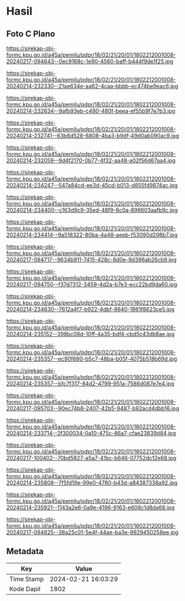 # Hasil

## Foto C Plano

https://sirekap-obj-formc.kpu.go.id/a45a/pemilu/pdpr/18/02/21/20/01/1802212001008-20240217-094643--0ec9168c-1e90-4560-baff-b444f9de1f25.jpg

https://sirekap-obj-formc.kpu.go.id/a45a/pemilu/pdpr/18/02/21/20/01/1802212001008-20240214-232330--21ae634e-aa62-4caa-bbbb-ec474be9eac6.jpg

https://sirekap-obj-formc.kpu.go.id/a45a/pemilu/pdpr/18/02/21/20/01/1802212001008-20240214-232634--9afb93eb-c480-480f-beea-ef55b9f7e7b3.jpg

https://sirekap-obj-formc.kpu.go.id/a45a/pemilu/pdpr/18/02/21/20/01/1802212001008-20240214-232741--63b6d528-6808-4ba3-b9df-49d0ab090ac9.jpg

https://sirekap-obj-formc.kpu.go.id/a45a/pemilu/pdpr/18/02/21/20/01/1802212001008-20240214-232059--9d4f2170-0b77-4f32-aa48-a02f56d67aa4.jpg

https://sirekap-obj-formc.kpu.go.id/a45a/pemilu/pdpr/18/02/21/20/01/1802212001008-20240214-234247--547a84cd-ee3d-45cd-b013-d855fd9874ac.jpg

https://sirekap-obj-formc.kpu.go.id/a45a/pemilu/pdpr/18/02/21/20/01/1802212001008-20240214-234400--c163d9c9-35ed-48f9-8c0a-896603aafb9c.jpg

https://sirekap-obj-formc.kpu.go.id/a45a/pemilu/pdpr/18/02/21/20/01/1802212001008-20240214-234414--9a518322-80ba-4a48-aeeb-f53090d298b7.jpg

https://sirekap-obj-formc.kpu.go.id/a45a/pemilu/pdpr/18/02/21/20/01/1802212001008-20240217-094717--9634b911-7415-428c-8d0e-9d396ab26cb9.jpg

https://sirekap-obj-formc.kpu.go.id/a45a/pemilu/pdpr/18/02/21/20/01/1802212001008-20240217-094750--f37d7312-3459-4d2a-b7e3-ecc22bd9da60.jpg

https://sirekap-obj-formc.kpu.go.id/a45a/pemilu/pdpr/18/02/21/20/01/1802212001008-20240214-234630--7612a4f7-b922-4dbf-8640-1861f8623ce5.jpg

https://sirekap-obj-formc.kpu.go.id/a45a/pemilu/pdpr/18/02/21/20/01/1802212001008-20240214-235152--398bc08d-10ff-4a35-bdf4-cbd5c43db8ae.jpg

https://sirekap-obj-formc.kpu.go.id/a45a/pemilu/pdpr/18/02/21/20/01/1802212001008-20240214-235357--ec90f680-b5c7-48ba-b05f-4075b518b69d.jpg

https://sirekap-obj-formc.kpu.go.id/a45a/pemilu/pdpr/18/02/21/20/01/1802212001008-20240214-235357--bfc7f317-84d2-4799-951a-7586d087e7e4.jpg

https://sirekap-obj-formc.kpu.go.id/a45a/pemilu/pdpr/18/02/21/20/01/1802212001008-20240217-095703--90ec74b8-2407-42b5-9487-b92acd4dbb16.jpg

https://sirekap-obj-formc.kpu.go.id/a45a/pemilu/pdpr/18/02/21/20/01/1802212001008-20240214-233714--2f300034-0a10-475c-86a7-cfae23839d84.jpg

https://sirekap-obj-formc.kpu.go.id/a45a/pemilu/pdpr/18/02/21/20/01/1802212001008-20240217-100402--70bd5827-a5a7-41bc-b646-07752dc12e68.jpg

https://sirekap-obj-formc.kpu.go.id/a45a/pemilu/pdpr/18/02/21/20/01/1802212001008-20240214-235808--7f5fd19e-99e0-4780-b43d-a84387338a92.jpg

https://sirekap-obj-formc.kpu.go.id/a45a/pemilu/pdpr/18/02/21/20/01/1802212001008-20240214-235921--1143a2e6-0a9e-4196-9163-e608c1d8da68.jpg

https://sirekap-obj-formc.kpu.go.id/a45a/pemilu/pdpr/18/02/21/20/01/1802212001008-20240217-094825--38a25c01-5e4f-44ae-ba3e-9929450258ee.jpg


## Metadata

| Key        | Value               |
| ---------- | ------------------- |
| Time Stamp | 2024-02-21 16:03:29 |
| Kode Dapil | 1802                |



